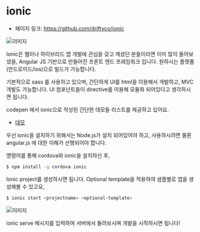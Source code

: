 # ionic
 - 페이지 링크: https://github.com/driftyco/ionic

![이미지](https://camo.githubusercontent.com/dc878aa301fe32963dbd024e3008ac2db4d9b8c1/687474703a2f2f696f6e69636672616d65776f726b2e636f6d2f696d672f6775695f73637265656e2e6a7067)

Ionic은 웹이나 하이브리드 앱 개발에 관심을 갖고 계셨던 분들이라면 이미 많이 들어보셨을, Angular JS 기반으로 만들어진 프론트 엔드 프레임워크 입니다. 원하시는 플랫폼(안드로이드/ios)으로 빌드가 가능합니다. 

기본적으로 sass 를 사용하고 있으며, 간단하게 UI를 html을 이용해서 개발하고, MVC 개발도 가능합니다. UI 컴포넌트들이 directive를 이용해 모듈화 되어있다고 생각하시면 됩니다.

codepen 에서 ionic으로 작성된 간단한 데모들 리스트를 제공하고 있어요.
* [데모](http://codepen.io/ionic/public-list)

우선 ionic을 설치하기 위해서는 Node.js가 설치 되어있어야 하고, 사용하시려면 물론 angular.js 에 대한 이해가 선행되어야 합니다.

명령어를 통해 cordova와 ionic을 설치하신 후, 

```bash
$ npm install -g cordova ionic
```

Ionic project를 생성하시면 됩니다. Optional template을 적용하여 샘플별로 앱을 생성해볼 수 있고요,

```bash
$ ionic start <projectname> <optional-template>
```

![이미지](http://wit.nts-corp.com/wp-content/uploads/2014/12/5)

ionic serve 메시지를 입력하여 서버에서 돌려보시며 개발을 시작하시면 됩니다!